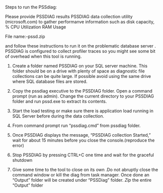 Steps to run the PSSdiag:

Please provide PSSDIAG results PSSDIAG data collection utility (microsoft.com) to gather performanve information such as disk capacity, % CPU Utilization RAM Usage

File name:-pssd.zip

and follow these instructions to run it on the problematic database server . PSSDIAG is configured to collect profiler traces so you might see some bit of overhead when this tool is running.

1. Create a folder named PSSDIAG on your SQL server machine. This folder should be on a drive with plenty of space as diagnostic file collections can be quite large. If possible avoid using the same drive where SQL database files are stored.

2. Copy the pssdiag executive to the PSSDIAG folder. Open a command prompt (run as admin). Change the current directory to your PSSDIAG folder and run pssd.exe to extract its contents.

3. Start the load testing or make sure there is application load running in SQL Server before during the data collection.

4. From command prompt run “pssdiag.cmd” from pssdiag folder.

5. Once PSSDIAG displays the message, “PSSDIAG collection Started,” wait for about 15 minutes before you close the console.(reproduce the error)

6. Stop PSSDIAG by pressing CTRL+C one time and wait for the graceful shutdown

8. Give some time to the tool to close on its own .Do not abruptly close the command window or kill the diag from task manager. Once done an “Output” folder will be created under “PSSDiag” folder. *Zip* the entire “Output” folder

 